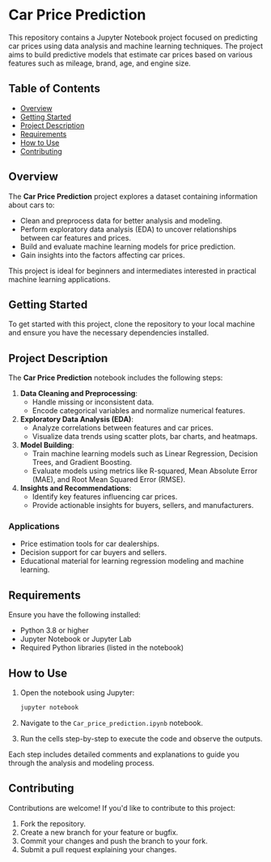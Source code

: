 # Car Price Prediction

This repository contains a Jupyter Notebook project focused on predicting car prices using data analysis and machine learning techniques. The project aims to build predictive models that estimate car prices based on various features such as mileage, brand, age, and engine size.

## Table of Contents

- [Overview](#overview)
- [Getting Started](#getting-started)
- [Project Description](#project-description)
- [Requirements](#requirements)
- [How to Use](#how-to-use)
- [Contributing](#contributing)


## Overview

The **Car Price Prediction** project explores a dataset containing information about cars to:

- Clean and preprocess data for better analysis and modeling.
- Perform exploratory data analysis (EDA) to uncover relationships between car features and prices.
- Build and evaluate machine learning models for price prediction.
- Gain insights into the factors affecting car prices.

This project is ideal for beginners and intermediates interested in practical machine learning applications.

## Getting Started

To get started with this project, clone the repository to your local machine and ensure you have the necessary dependencies installed.


## Project Description

The **Car Price Prediction** notebook includes the following steps:

1. **Data Cleaning and Preprocessing**:
   - Handle missing or inconsistent data.
   - Encode categorical variables and normalize numerical features.
2. **Exploratory Data Analysis (EDA)**:
   - Analyze correlations between features and car prices.
   - Visualize data trends using scatter plots, bar charts, and heatmaps.
3. **Model Building**:
   - Train machine learning models such as Linear Regression, Decision Trees, and Gradient Boosting.
   - Evaluate models using metrics like R-squared, Mean Absolute Error (MAE), and Root Mean Squared Error (RMSE).
4. **Insights and Recommendations**:
   - Identify key features influencing car prices.
   - Provide actionable insights for buyers, sellers, and manufacturers.

### Applications

- Price estimation tools for car dealerships.
- Decision support for car buyers and sellers.
- Educational material for learning regression modeling and machine learning.

## Requirements

Ensure you have the following installed:

- Python 3.8 or higher
- Jupyter Notebook or Jupyter Lab
- Required Python libraries (listed in the notebook)


## How to Use

1. Open the notebook using Jupyter:

   ```bash
   jupyter notebook
   ```

2. Navigate to the `Car_price_prediction.ipynb` notebook.
3. Run the cells step-by-step to execute the code and observe the outputs.

Each step includes detailed comments and explanations to guide you through the analysis and modeling process.

## Contributing

Contributions are welcome! If you'd like to contribute to this project:

1. Fork the repository.
2. Create a new branch for your feature or bugfix.
3. Commit your changes and push the branch to your fork.
4. Submit a pull request explaining your changes.

